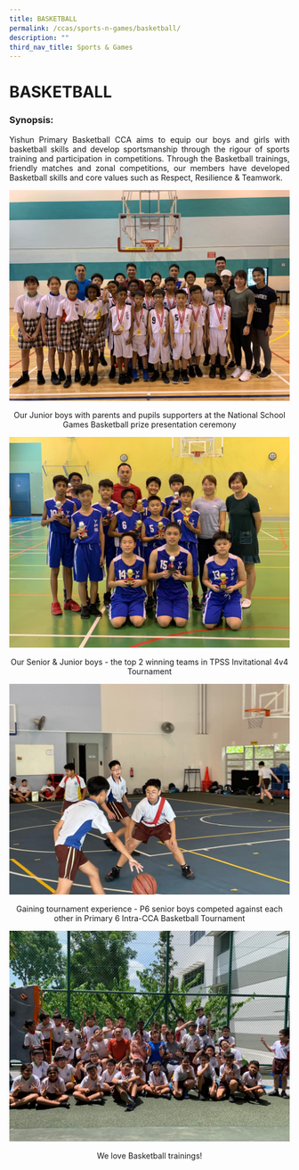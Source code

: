 ```yaml
---
title: BASKETBALL
permalink: /ccas/sports-n-games/basketball/
description: ""
third_nav_title: Sports & Games
---
```

# BASKETBALL

### Synopsis:

<p style="text-align: justify;">Yishun Primary Basketball CCA aims to equip our boys and girls with basketball skills and develop sportsmanship through the rigour of sports training and participation in competitions. Through the Basketball trainings, friendly matches and zonal competitions, our members have developed Basketball skills and core values such as Respect, Resilience & Teamwork.</p>

![](/images/CCAs/Basketball/CCA_Basketball_2020_1.jpg)

<center>Our Junior boys with parents and pupils supporters at the National School Games Basketball prize presentation ceremony
</center>

![](/images/CCAs/Basketball/CCA_Basketball_2020_2.jpg)

<center>Our Senior & Junior boys -  the top 2 winning teams in TPSS Invitational 4v4 Tournament</center>

![](/images/CCAs/Basketball/Basketball_Photo_01.jpg)

<center>Gaining tournament experience - P6 senior boys competed against each other in Primary 6 Intra-CCA Basketball Tournament
</center>



<center></center>


<center></center>



<center></center>

![](/images/CCAs/Basketball/CCA_Basketball_2020_3.jpg)

<center>We love Basketball trainings!</center>